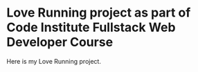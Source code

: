 # Love Running project as part of Code Institute Fullstack Web Developer Course

Here is my Love Running project.